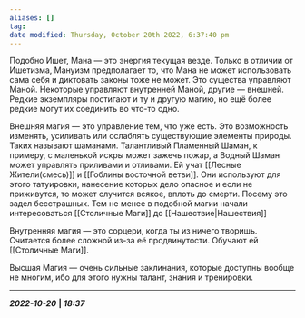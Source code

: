 ```yaml
---
aliases: []
tag: 
date modified: Thursday, October 20th 2022, 6:37:40 pm
---
```

Подобно Ишет, Мана — это энергия текущая везде. Только в отличии от Ишетизма, Мануизм предполагает то, что Мана не может использовать сама себя и диктовать законы тоже не может. Это существа управляют Маной. Некоторые управляют внутренней Маной, другие — внешней. Редкие экземпляры постигают и ту и другую магию, но ещё более редкие могут их соединить во что-то одно. 

Внешняя магия — это управление тем, что уже есть. Это возможность изменять, усиливать или ослаблять существующие элементы природы. Таких называют шаманами. Талантливый Пламенный Шаман, к примеру, с маленькой искры может зажечь пожар, а Водный Шаман может управлять приливами и отливами.
Ей учат [[Лесные Жители(смесь)]] и [[Гоблины восточной ветви]]. Они используют для этого татуировки, нанесение которых дело опасное и если не приживутся, то может случится всякое, вплоть до смерти. Посему это задел бесстрашных.
Тем не менее в подобной магии начали интересоваться [[Столичные Маги]] до [[Нашествие|Нашествия]]

Внутренняя магия — это сорцери, когда ты из ничего творишь. Считается более сложной из-за её продвинутости. Обучают ей [[Столичные Маги]].

Высшая Магия — очень сильные заклинания, которые доступны вообще не многим, ибо для этого нужны талант, знания и тренировки.


___
***2022-10-20*** **|** ***18:37***
 

